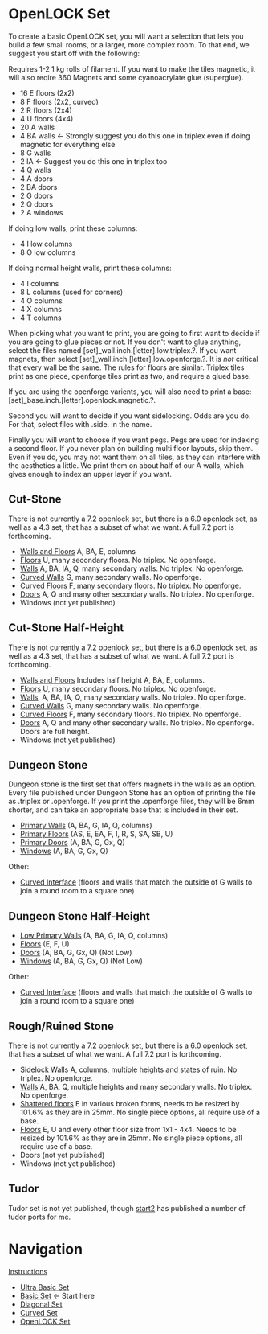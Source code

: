 # OpenLOCK Set

To create a basic OpenLOCK set, you will want a selection that lets you build a few small rooms, or a larger, more complex room. To that end, we suggest you start off with the following:

Requires 1-2 1 kg rolls of filament.  If you want to make the tiles magnetic, it will also reqire 360 Magnets and some cyanoacrylate glue (superglue).

* 16 E floors (2x2)
* 8 F floors (2x2, curved)
* 2 R floors (2x4)
* 4 U floors (4x4)
* 20 A walls
* 4 BA walls <- Strongly suggest you do this one in triplex even if doing magnetic for everything else
* 8 G walls
* 2 IA <- Suggest you do this one in triplex too
* 4 Q walls
* 4 A doors
* 2 BA doors
* 2 G doors
* 2 Q doors
* 2 A windows

If doing low walls, print these columns:

* 4 I low columns
* 8 O low columns

If doing normal height walls, print these columns:

* 4 I columns
* 8 L columns (used for corners)
* 4 O columns
* 4 X columns
* 4 T columns

When picking what you want to print, you are going to first want to decide if you are going to glue pieces or not. If you don't want to glue anything, select the files named [set]_wall.inch.[letter].low.triplex.?. If you want magnets, then select [set]_wall.inch.[letter].low.openforge.?. It is *not* critical that every wall be the same.  The rules for floors are similar.  Triplex tiles print as one piece, openforge tiles print as two, and require a glued base.

If you are using the openforge varients, you will also need to print a base: [set]_base.inch.[letter].openlock.magnetic.?.

Second you will want to decide if you want sidelocking. Odds are you do. For that, select files with .side. in the name.

Finally you will want to choose if you want pegs. Pegs are used for indexing a second floor. If you never plan on building multi floor layouts, skip them. Even if you do, you may not want them on all tiles, as they can interfere with the aesthetics a little. We print them on about half of our A walls, which gives enough to index an upper layer if you want.

## Cut-Stone
There is not currently a 7.2 openlock set, but there is a 6.0 openlock set, as well as a 4.3 set, that has a subset of what we want.  A full 7.2 port is forthcoming.

* [Walls and Floors](https://www.thingiverse.com/thing:2523618) A, BA, E, columns
* [Floors](https://www.thingiverse.com/thing:1882293) U, many secondary floors.  No triplex.  No openforge.
* [Walls](https://www.thingiverse.com/thing:1882294) A, BA, IA, Q, many secondary walls.  No triplex.  No openforge.
* [Curved Walls](https://www.thingiverse.com/thing:2034428) G, many secondary walls.  No openforge.
* [Curved Floors](https://www.thingiverse.com/thing:2034427) F, many secondary floors.  No triplex. No openforge.
* [Doors](https://www.thingiverse.com/thing:2209955) A, Q and many other secondary walls.  No triplex.  No openforge.
* Windows (not yet published)

## Cut-Stone Half-Height
There is not currently a 7.2 openlock set, but there is a 6.0 openlock set, as well as a 4.3 set, that has a subset of what we want.  A full 7.2 port is forthcoming.

* [Walls and Floors](https://www.thingiverse.com/thing:2523618) Includes half height A, BA, E, columns.
* [Floors](https://www.thingiverse.com/thing:1882293) U, many secondary floors.  No triplex.  No openforge.
* [Walls](https://www.thingiverse.com/thing:2007667), A, BA, IA, Q, many secondary walls.  No triplex.  No openforge.
* [Curved Walls](https://www.thingiverse.com/thing:2034429) G, many secondary walls.  No openforge.
* [Curved Floors](https://www.thingiverse.com/thing:2034427) F, many secondary floors.  No triplex. No openforge.
* [Doors](https://www.thingiverse.com/thing:2209955) A, Q and many other secondary walls.  No triplex.  No openforge.  Doors are full height.
* Windows (not yet published)

## Dungeon Stone
Dungeon stone is the first set that offers magnets in the walls as an option.  Every file published under Dungeon Stone has an option of printing the file as .triplex or .openforge.  If you print the .openforge files, they will be 6mm shorter, and can take an appropriate base that is included in their set.

* [Primary Walls](https://www.thingiverse.com/thing:2787903) (A, BA, G, IA, Q, columns)
* [Primary Floors](https://www.thingiverse.com/thing:2787905) (AS, E, EA, F, I, R, S, SA, SB, U)
* [Primary Doors](https://www.thingiverse.com/thing:2823494) (A, BA, G, Gx, Q)
* [Windows](https://www.thingiverse.com/thing:2869741) (A, BA, G, Gx, Q) 

Other:

* [Curved Interface](https://www.thingiverse.com/thing:2844633) (floors and walls that match the outside of G walls to join a round room to a square one)

## Dungeon Stone Half-Height

* [Low Primary Walls](https://www.thingiverse.com/thing:2787904) (A, BA, G, IA, Q, columns)
* [Floors](https://www.thingiverse.com/thing:2787905) (E, F, U)
* [Doors](https://www.thingiverse.com/thing:2823494) (A, BA, G, Gx, Q) (Not Low)
* [Windows](https://www.thingiverse.com/thing:2869741) (A, BA, G, Gx, Q) (Not Low)

Other:

* [Curved Interface](https://www.thingiverse.com/thing:2844634) (floors and walls that match the outside of G walls to join a round room to a square one)

## Rough/Ruined Stone
There is not currently a 7.2 openlock set, but there is a 6.0 openlock set, that has a subset of what we want.  A full 7.2 port is forthcoming.
* [Sidelock Walls](https://www.thingiverse.com/thing:2353958) A, columns, multiple heights and states of ruin.  No triplex. No openforge.
* [Walls](https://www.thingiverse.com/thing:2388597) A, BA, Q, multiple heights and many secondary walls.  No triplex. No openforge.
* [Shattered floors](https://www.thingiverse.com/thing:2374136) E in various broken forms, needs to be resized by 101.6% as they are in 25mm.  No single piece options, all require use of a base.
* [Floors](https://www.thingiverse.com/thing:2244962) E, U and every other floor size from 1x1 - 4x4. Needs to be resized by 101.6% as they are in 25mm.  No single piece options, all require use of a base.
* Doors (not yet published)
* Windows (not yet published)

## Tudor
Tudor set is not yet published, though [start2](https://www.thingiverse.com/Start2/designs/page:1) has published a number of tudor ports for me.

# Navigation

[Instructions](README.md)

* [Ultra Basic Set](ultra_basic.md)
* [Basic Set](basic.md) <- Start here
* [Diagonal Set](diagonal.md)
* [Curved Set](curved.md)
* [OpenLOCK Set](openlock.md)
<!--
* [Hallway Set](hallway.md)
* [Options](options.md)
-->
